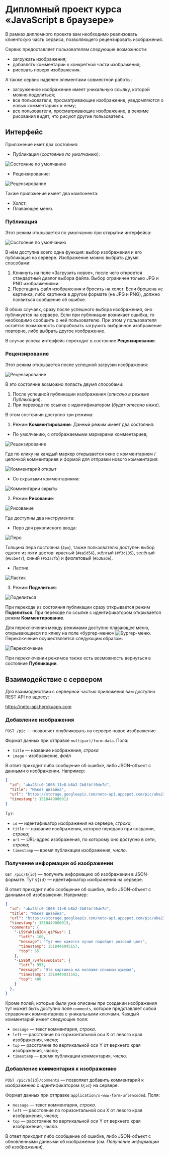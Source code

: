 Дипломный проект курса «JavaScript в браузере»
===

В рамках дипломного проекта вам необходимо реализовать клиентскую часть сервиса, позволяющего рецензировать изображения.

Сервис предоставляет пользователям следующие возможности:
- загружать изображения;
- добавлять комментарии к конкретной части изображения;
- рисовать поверх изображения.

А также сервис наделен элементами совместной работы:
- загруженное изображение имеет уникальную ссылку, которой можно поделиться;
- все пользователи, просматривающие изображение, уведомляются о новых комментариях к нему;
- все пользователи, просматривающие изображение, в режиме рисования видят, что рисуют другие пользователи.

## Интерфейс

Приложение имет два состояния:
- Публикация (_состояние по умолчанию_):

![Состояние по умолчанию](res/default-sm.jpg)

- Рецензирование:

![Рецензирование](res/review-comments.jpg)

Также приложение имеет два компонента:
- Холст;
- Плавающее меню.

### Публикация

Этот режим открывается по умолчанию при открытии интерфейса: 

![Состояние по умолчанию](res/default-sm-comments.jpg)

В нём доступна всего одна функция: выбор изображения и его публикация на сервере. Изображение можно выбрать двумя способами:
1. Кликнуть на поле «Загрузить новое», после чего откроется стандартный диалог выбора файла. Выбор ограничен только JPG и PNG изображениями.
2. Перетащить файл изображения и бросить на холст. Если брошена не картинка, либо картинка в другом формате (не JPG и PNG), должно появиться сообщение об ошибке.

В обоих случаях, сразу после успешного выбора изображения, оно публикуется на сервере. Если при публикации возникает ошибка, то необходимо сообщить о ней пользователю. При этом у пользователя остаётся возможность попробовать загрузить выбранное изображение повторно, либо выбрать другое изображение.

В случае успеха интерфейс переходит в состояние **Рецензирование**.

### Рецензирование

Этот режим открывается после успешной загрузки изображения:

![Рецензирование](res/review-comments.jpg)

В это состояние возможно попасть двумя способами:
1. После успешной публикации изображения (_описано в режиме Публикация_).
2. При переходе по ссылке с идентификатором (_будет описано ниже_).

В этом состоянии доступно три режима:
1. Режим **Комментирование**:
Данный режим имеет два состояния:

- По умолчанию, с отображаемыми маркерами комментариев;

![Рецензирование](res/review-comments.jpg)

Где по клику на каждый маркер открывается окно с комментарием / цепочкой комментариев и формой для отправки нового комментария:

![Комментарий открыт](res/review-open-comment.jpg)

- Со скрытыми комментариями:

![Комментарии скрыты](res/review-closed.jpg)

2. Режим **Рисование**:

![Рисование](res/draw.jpg)

Где доступны два инструмента:

- Перо для рукописного ввода:

![Перо](res/pen.jpg)

Толщина пера постоянна (`4px`), также пользователю доступен выбор одного из пяти цветов: красный (`#ea5d56`), жёлтый (`#f3d135`), зелёный (`#6cbe47`), синий (`#53a7f5`) и фиолетовый (`#b36ade`).

- Ластик.

![Ластик](res/eraser.jpg)

3. Режим **Поделиться**:

![Поделиться](res/share.jpg)

При переходе из состояния публикации сразу открывается режим **Поделиться**. При переходе по ссылке с идентификатором открывается режим **Комментирование**. 

Для переключения между режимами доступно плавающее меню, открывающееся по клику на поле «бургер-меню» ![Бургер-меню](res/burger.jpg). Переключение осуществляется следующим образом:

![Переключение](res/switch-demo.gif)

При переключении режимов также есть возможность вернуться в состояние **Публикации**.

## Взаимодействие с сервером

Для взаимодействии с серверной частью приложения вам доступно REST API по адресу:

https://neto-api.herokuapp.com

### Добавление изображения

`POST /pic` — позволяет опубликовать на сервере новое изображение.

Формат данных при отправке `multipart/form-data`. Поля:

- `title` — название изображения, _строка_
- `image` - изображение, _файл_

В ответ приходит либо сообщение об ошибке, либо JSON-объект с данными о изображении. Например:
```json
{
  "id": "aba23fc0-1008-11e8-b8b2-2b0fbff0de7d",
  "title": "Макет дизайна",
  "url": "https://storage.googleapis.com/neto-api.appspot.com/pic/aba23fc0-1008-11e8-b8b2-2b0fbff0de7d/bMFAlDwf9AI.jpg",
  "timestamp": 1518449006013
}
```

Тут:
- `id` — идентификатор изображения на сервере, _строка_;
- `title` — название изображения, которое передано при создании, _строка_;
- `url` — URL-адрес изображения, по которому оно доступно в сети, _строка_;
- `timestamp` — время публикации изображения, _число_.

### Получение информации об изображении

`GET /pic/${id}` — получить информацию об изображении в JSON-формате. Тут `${id}` — идентификатор изображения на сервере.

В ответ приходит либо сообщение об ошибке, либо JSON-объект с данными об изображении. Например:
```json
{
  "id": "aba23fc0-1008-11e8-b8b2-2b0fbff0de7d",
  "title": "Макет дизайна",
  "url": "https://storage.googleapis.com/neto-api.appspot.com/pic/aba23fc0-1008-11e8-b8b2-2b0fbff0de7d/bMFAlDwf9AI.jpg",
  "timestamp": 1518449006013,
  "comments": {
    "-L59YakIzQIO4_qiP6ws": {
      "left": 100,
      "message": "Тут мне кажется лучше подойдет розовый цвет",
      "timestamp": 1518448045157,
      "top": 65
    },
    "-L59bM_rv4fesvnQ1nts": {
      "left": 953,
      "message": "Эта картинка на коллаже слишком шумная",
      "timestamp": 1518449031562,
      "top": 480
    }
  },
}
```

Кроме полей, которые были уже описаны при создании изображения тут может быть доступно поле `comments`, которое представляет собой справочник комментариев с уникальными ключами. Каждый комментарий имеет следующие поля:
- `message` — текст комментария, _строка_.
- `left` — расстояние по горизонтальной оси X от левого края изображения, _число_;
- `top` — расстояние по вертикальной оси Y от верхнего края изображения, _число_;
- `timestamp` — время публикации комментария, _число_.

### Добавление комментария к изображению

`POST /pic/${id}/comments` — позволяет добавить комментарий к изображению с идентификатором `${id}` на сервере.

Формат данных при отправке `application/x-www-form-urlencoded`. Поля:
- `message` — текст комментария, _строка_.
- `left` — расстояние по горизонтальной оси X от левого края изображения, _число_;
- `top` — расстояние по вертикальной оси Y от верхнего края изображения, _число_.

В ответ приходит либо сообщение об ошибке, либо JSON-объект с обновленными данными об изображении (см. _Получение информации об изображении_).
